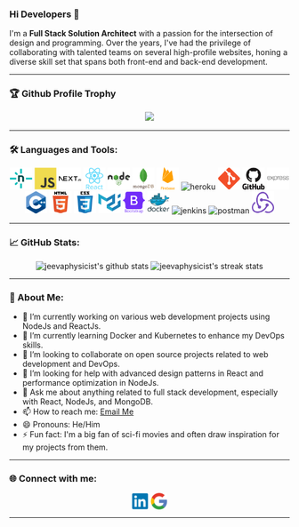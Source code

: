 ### Hi Developers 👋

I'm a **Full Stack Solution Architect** with a passion for the intersection of design and programming. Over the years, I've had the privilege of collaborating with talented teams on several high-profile websites, honing a diverse skill set that spans both front-end and back-end development.

---

### 🏆 Github Profile Trophy
<div align="center">
  <a href="https://github.com/ryo-ma/github-profile-trophy">
    <img src="https://github-profile-trophy.vercel.app/?username=jeevaphysicist&column=7"/>
  </a>
</div>

---

### 🛠️ Languages and Tools:

<div align="center">
    <img src="https://raw.githubusercontent.com/devicons/devicon/master/icons/netlify/netlify-original.svg" alt="netlify" width="40" height="40"/>
    <img src="https://raw.githubusercontent.com/devicons/devicon/master/icons/javascript/javascript-original.svg" alt="javascript" width="40" height="40"/>
    <img src="https://raw.githubusercontent.com/devicons/devicon/master/icons/nextjs/nextjs-original-wordmark.svg" alt="nextjs" width="40" height="40"/>
    <img src="https://raw.githubusercontent.com/devicons/devicon/master/icons/react/react-original-wordmark.svg" alt="react" width="40" height="40"/>
    <img src="https://raw.githubusercontent.com/devicons/devicon/master/icons/nodejs/nodejs-original-wordmark.svg" alt="nodejs" width="40" height="40"/>
    <img src="https://raw.githubusercontent.com/devicons/devicon/master/icons/mongodb/mongodb-original-wordmark.svg" alt="mongodb" width="40" height="40"/>
    <img src="https://raw.githubusercontent.com/devicons/devicon/master/icons/firebase/firebase-plain-wordmark.svg" alt="firebase" width="40" height="40"/>
    <img src="https://www.vectorlogo.zone/logos/heroku/heroku-icon.svg" alt="heroku" width="40" height="40"/>
    <img src="https://raw.githubusercontent.com/devicons/devicon/master/icons/git/git-original.svg" alt="git" width="40" height="40"/>
    <img src="https://raw.githubusercontent.com/devicons/devicon/master/icons/github/github-original-wordmark.svg" alt="github" width="40" height="40"/>
    <img src="https://raw.githubusercontent.com/devicons/devicon/master/icons/express/express-original-wordmark.svg" alt="express" width="40" height="40"/>
    <img src="https://raw.githubusercontent.com/devicons/devicon/master/icons/cplusplus/cplusplus-original.svg" alt="cplusplus" width="40" height="40"/>
    <img src="https://raw.githubusercontent.com/devicons/devicon/master/icons/html5/html5-original-wordmark.svg" alt="html5" width="40" height="40"/>
    <img src="https://raw.githubusercontent.com/devicons/devicon/master/icons/css3/css3-original-wordmark.svg" alt="css3" width="40" height="40"/>
    <img src="https://raw.githubusercontent.com/devicons/devicon/master/icons/materialui/materialui-original.svg" alt="materialui" width="40" height="40"/>
    <img src="https://raw.githubusercontent.com/devicons/devicon/master/icons/bootstrap/bootstrap-plain-wordmark.svg" alt="bootstrap" width="40" height="40"/>    
    <img src="https://raw.githubusercontent.com/devicons/devicon/master/icons/docker/docker-original-wordmark.svg" alt="docker" width="40" height="40"/>
    <img src="https://www.vectorlogo.zone/logos/jenkins/jenkins-icon.svg" alt="jenkins" width="40" height="40"/>
    <img src="https://www.vectorlogo.zone/logos/getpostman/getpostman-icon.svg" alt="postman" width="40" height="40"/>
    <img src="https://raw.githubusercontent.com/devicons/devicon/master/icons/redux/redux-original.svg" alt="redux" width="40" height="40"/>   
</div>

---

### 📈 GitHub Stats:
<div align="center">
  <img align="center" src="https://github-readme-stats.vercel.app/api?username=jeevaphysicist&show_icons=true&include_all_commits=true&count_private=true" alt="jeevaphysicist's github stats" />
  <img align="center" src="https://github-readme-streak-stats.herokuapp.com/?user=jeevaphysicist" alt="jeevaphysicist's streak stats" />
</div>

---

### 🚀 About Me:

- 🔭 I’m currently working on various web development projects using NodeJs and ReactJs.
- 🌱 I’m currently learning Docker and Kubernetes to enhance my DevOps skills.
- 👯 I’m looking to collaborate on open source projects related to web development and DevOps.
- 🤔 I’m looking for help with advanced design patterns in React and performance optimization in NodeJs.
- 💬 Ask me about anything related to full stack development, especially with React, NodeJs, and MongoDB.
- 📫 How to reach me: [Email Me](mailto:jeevaphysicist@gmail.com)
- 😄 Pronouns: He/Him
- ⚡ Fun fact: I'm a big fan of sci-fi movies and often draw inspiration for my projects from them.

---

### 🌐 Connect with me:

<div align="center">
  <a href="https://linkedin.com/in/jeevanantham--s" target="blank"><img align="center" src="https://raw.githubusercontent.com/devicons/devicon/master/icons/linkedin/linkedin-original.svg" alt="linkedin-profile" height="30" width="30" /></a>
  <a href="https://jeevananthamdev.netlify.app/" target="blank"><img align="center" src="https://raw.githubusercontent.com/devicons/devicon/master/icons/google/google-original.svg" alt="website" height="30" width="30" /></a>
</div>

---

<!--
**jeevaphysicist/jeevaphysicist** is a ✨ _special_ ✨ repository because its `README.md` (this file) appears on your GitHub profile.
-->
